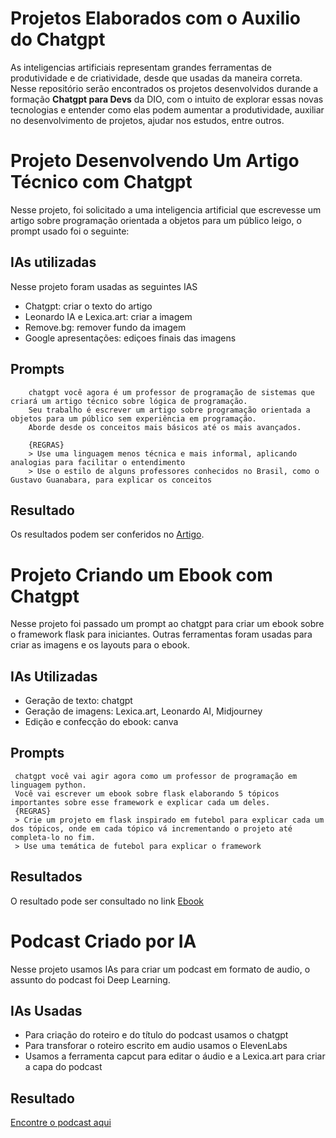 
# Projetos Elaborados com o Auxilio do Chatgpt

As inteligencias artificiais representam grandes ferramentas de produtividade e de criatividade, desde que usadas da maneira correta.
Nesse repositório serão encontrados os projetos desenvolvidos durande a formação **Chatgpt para Devs** da DIO, com o intuito de explorar essas novas tecnologias e entender como elas podem aumentar a produtividade, auxiliar no desenvolvimento de projetos, ajudar nos estudos, entre outros.

# Projeto **Desenvolvendo Um Artigo Técnico com Chatgpt**

Nesse projeto, foi solicitado a uma inteligencia artificial que escrevesse um artigo sobre programação orientada a objetos para um público leigo, o prompt usado foi o seguinte:

## IAs utilizadas

Nesse projeto foram usadas as seguintes IAS
 - Chatgpt: criar o texto do artigo
 - Leonardo IA e Lexica.art: criar a imagem
 - Remove.bg: remover fundo da imagem
 - Google apresentações: ediçoes finais das imagens

## Prompts

        chatgpt você agora é um professor de programação de sistemas que criará um artigo técnico sobre lógica de programação.
        Seu trabalho é escrever um artigo sobre programação orientada a objetos para um público sem experiência em programação.
        Aborde desde os conceitos mais básicos até os mais avançados.

        {REGRAS}
        > Use uma linguagem menos técnica e mais informal, aplicando analogias para facilitar o entendimento
        > Use o estilo de alguns professores conhecidos no Brasil, como o Gustavo Guanabara, para explicar os conceitos


## Resultado
Os resultados podem ser conferidos no [Artigo](https://github.com/Victor-Ribeiro-Acosta/Projetos-Usando-Chatgpt/blob/main/Artigo%20t%C3%A9cnico/Artigo.md).


# Projeto **Criando um Ebook com Chatgpt**

Nesse projeto foi passado um prompt ao chatgpt para criar um ebook sobre o framework flask para iniciantes.
Outras ferramentas foram usadas para criar as imagens e os layouts para o ebook.

## IAs Utilizadas

 - Geração de texto: chatgpt
 - Geração de imagens: Lexica.art, Leonardo AI, Midjourney
 - Edição e confecção do ebook: canva

## Prompts

     chatgpt você vai agir agora como um professor de programação em linguagem python.
     Você vai escrever um ebook sobre flask elaborando 5 tópicos importantes sobre esse framework e explicar cada um deles.
     {REGRAS}
     > Crie um projeto em flask inspirado em futebol para explicar cada um dos tópicos, onde em cada tópico vá incrementando o projeto até completa-lo no fim.
     > Use uma temática de futebol para explicar o framework


## Resultados
O resultado pode ser consultado no link
[Ebook](https://drive.google.com/file/d/1MsBsf4Mi3UrXaUxPBffYs1cmOEUKfRqs/view?usp=sharing)


# **Podcast Criado por IA**

Nesse projeto usamos IAs para criar um podcast em formato de audio, o assunto do podcast foi Deep Learning.

## IAs Usadas

 - Para criação do roteiro e do título do podcast usamos o chatgpt
 - Para transforar o roteiro escrito em audio usamos o ElevenLabs
 - Usamos a ferramenta capcut para editar o áudio e a Lexica.art para criar a capa do podcast

## Resultado

[Encontre o podcast aqui](https://github.com/Victor-Ribeiro-Acosta/Projetos-Usando-Chatgpt/tree/main/Podcast)
